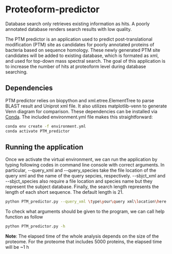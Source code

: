 # Proteoform-predictor

Database search only retrieves existing information as hits. A poorly annotated database renders search results with low quality.

The PTM predictor is an application used to predict post-translational modification (PTM) site as candidates for poorly annotated proteins of bacteria based on sequence homology. These newly generated PTM site candidates will be added to existing database, which is formated as xml, and used for top-down mass spectral search. The goal of this application is to increase the number of hits at proteoform level during database searching. 

## Dependencies

PTM predictor relies on biopython and xml.etree.ElementTree to parse BLAST result and Uniprot xml file. It also utilizes matplotlib-venn to generate Venn diagram for comparison. These dependencies can be installed via [Conda](https://conda.io/projects/conda/en/latest/user-guide/install/windows.html). The included environment.yml file makes this straightforward:
``` bash
conda env create -f environment.yml
conda activate PTM_predictor
```

## Running the application

Once we activate the virtual environment, we can run the application by typing following codes in command line console with correct arguments. In particular, --query_xml and --query_species take the file location of the query xml and the name of the query sepcies, respectively. --sbjct_xml and --sbjct_species also require a file location and species name but they represent the subject database. Finally, the search length represents the length of each short sequence. The default length is 21.

```bash
python PTM_predictor.py --query_xml \type\your\query xml\location\here --query_species [species name (e.g. Ecoli_K12)]  --sbjct_xml \type\your\subject xml\location\here --sbjct_species [species name (e.g. Ecoli_B)] --sl [length of short sequence]
```
To check what arguments should be given to the program, we can call help function as follow

```bash
python PTM_predictor.py -h
```

**Note**: The elapsed time of the whole analysis depends on the size of the proteome. For the proteome that includes 5000 proteins, the elapsed time will be ~1 h


